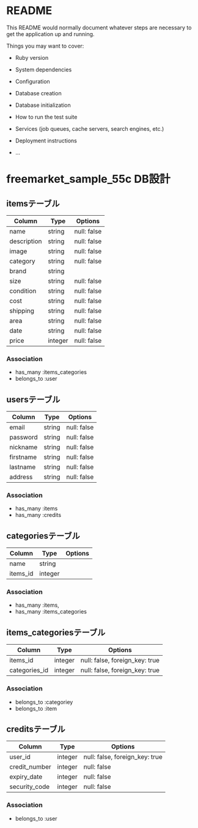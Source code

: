 # README

This README would normally document whatever steps are necessary to get the
application up and running.

Things you may want to cover:

* Ruby version

* System dependencies

* Configuration

* Database creation

* Database initialization

* How to run the test suite

* Services (job queues, cache servers, search engines, etc.)

* Deployment instructions

* ...

# freemarket_sample_55c DB設計
## itemsテーブル
|Column|Type|Options|
|------|----|-------|
|name|string|null: false|
|description|string|null: false|
|image|string|null: false|
|category|string|null: false|
|brand|string||
|size|string|null: false|
|condition|string|null: false|
|cost|string|null: false|
|shipping|string|null: false|
|area|string|null: false|
|date|string|null: false|
|price|integer|null: false|
### Association
- has_many :items_categories
- belongs_to :user

## usersテーブル
|Column|Type|Options|
|------|----|-------|
|email|string|null: false|
|password|string|null: false|
|nickname|string|null: false|
|firstname|string|null: false|
|lastname|string|null: false|
|address|string|null: false|
### Association
- has_many :items
- has_many :credits

## categoriesテーブル
|Column|Type|Options|
|------|----|-------|
|name|string||
|items_id|integer||
### Association
- has_many :items, 
- has_many :items_categories

## items_categoriesテーブル
|Column|Type|Options|
|------|----|-------|
|items_id|integer|null: false, foreign_key: true|
|categories_id|integer|null: false, foreign_key: true|
### Association
- belongs_to :categoriey
- belongs_to :item

## creditsテーブル
|Column|Type|Options|
|------|----|-------|
|user_id|integer|null: false, foreign_key: true|
|credit_number|integer|null: false|
|expiry_date|integer|null: false|
|security_code|integer|null: false|
### Association
- belongs_to :user